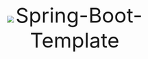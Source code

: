 <p align="center">
    <img src="https://i.loli.net/2020/10/17/xcd9WGqBJanEjHy.png"/>
    <font size="18" >Spring-Boot-Template</font></p>

